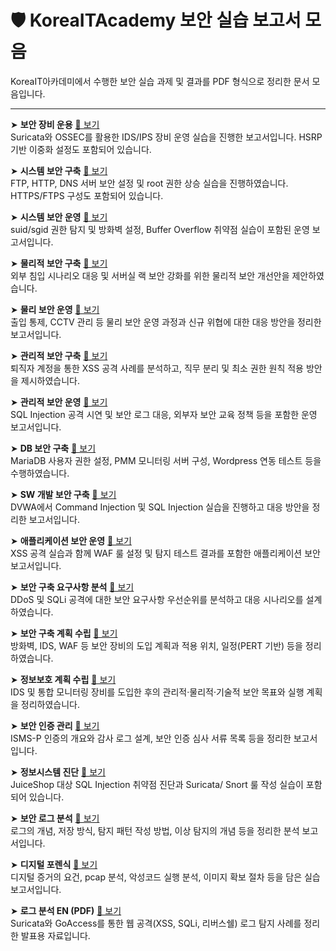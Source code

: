# 🛡️ KoreaITAcademy 보안 실습 보고서 모음

KoreaIT아카데미에서 수행한 보안 실습 과제 및 결과를 PDF 형식으로 정리한 문서 모음입니다.  

---

➤ **보안 장비 운용** [📄 보기](https://github.com/whathekim/koreaittest/blob/main/조범근%20250206%20보안%20장비%20운용.pdf)  
Suricata와 OSSEC를 활용한 IDS/IPS 장비 운영 실습을 진행한 보고서입니다. HSRP 기반 이중화 설정도 포함되어 있습니다.

➤ **시스템 보안 구축** [📄 보기](https://github.com/whathekim/koreaittest/blob/main/조범근%20250218%20시스템%20보안%20구축.pdf)  
FTP, HTTP, DNS 서버 보안 설정 및 root 권한 상승 실습을 진행하였습니다. HTTPS/FTPS 구성도 포함되어 있습니다.

➤ **시스템 보안 운영** [📄 보기](https://github.com/whathekim/koreaittest/blob/main/조범근%20250227%20시스템%20보안%20운영.pdf)  
suid/sgid 권한 탐지 및 방화벽 설정, Buffer Overflow 취약점 실습이 포함된 운영 보고서입니다.

➤ **물리적 보안 구축** [📄 보기](https://github.com/whathekim/koreaittest/blob/main/조범근%20250311%20물리적%20보안%20구축.pdf)  
외부 침입 시나리오 대응 및 서버실 랙 보안 강화를 위한 물리적 보안 개선안을 제안하였습니다.

➤ **물리 보안 운영** [📄 보기](https://github.com/whathekim/koreaittest/blob/main/조범근%20250311%20물리%20보안%20운영%20.pdf)  
출입 통제, CCTV 관리 등 물리 보안 운영 과정과 신규 위협에 대한 대응 방안을 정리한 보고서입니다.

➤ **관리적 보안 구축** [📄 보기](https://github.com/whathekim/koreaittest/blob/main/조범근%20250324%20관리적%20보안%20구축.pdf)  
퇴직자 계정을 통한 XSS 공격 사례를 분석하고, 직무 분리 및 최소 권한 원칙 적용 방안을 제시하였습니다.

➤ **관리적 보안 운영** [📄 보기](https://github.com/whathekim/koreaittest/blob/main/조범근%20250324%20관리적%20보안%20운영.pdf)  
SQL Injection 공격 시연 및 보안 로그 대응, 외부자 보안 교육 정책 등을 포함한 운영 보고서입니다.

➤ **DB 보안 구축** [📄 보기](https://github.com/whathekim/koreaittest/blob/main/조범근%20250415%20DB보안구축%20.pdf)  
MariaDB 사용자 권한 설정, PMM 모니터링 서버 구성, Wordpress 연동 테스트 등을 수행하였습니다.

➤ **SW 개발 보안 구축** [📄 보기](https://github.com/whathekim/koreaittest/blob/main/조범근%20250415%20SW개발%20보안%20구축.pdf)  
DVWA에서 Command Injection 및 SQL Injection 실습을 진행하고 대응 방안을 정리한 보고서입니다.

➤ **애플리케이션 보안 운영** [📄 보기](https://github.com/whathekim/koreaittest/blob/main/조범근%20250415%20애플리케이션%20보안%20운영.pdf)  
XSS 공격 실습과 함께 WAF 룰 설정 및 탐지 테스트 결과를 포함한 애플리케이션 보안 보고서입니다.

➤ **보안 구축 요구사항 분석** [📄 보기](https://github.com/whathekim/koreaittest/blob/main/조범근%20250422%20보안구축요구사항분석.pdf)  
DDoS 및 SQLi 공격에 대한 보안 요구사항 우선순위를 분석하고 대응 시나리오를 설계하였습니다.

➤ **보안 구축 계획 수립** [📄 보기](https://github.com/whathekim/koreaittest/blob/main/조범근%20250507%20보안%20구축%20계획%20수립.pdf)  
방화벽, IDS, WAF 등 보안 장비의 도입 계획과 적용 위치, 일정(PERT 기반) 등을 정리하였습니다.

➤ **정보보호 계획 수립** [📄 보기](https://github.com/whathekim/koreaittest/blob/main/조범근%20250507%20정보보호%20계획%20수립.pdf)  
IDS 및 통합 모니터링 장비를 도입한 후의 관리적·물리적·기술적 보안 목표와 실행 계획을 정리하였습니다.

➤ **보안 인증 관리** [📄 보기](https://github.com/whathekim/koreaittest/blob/main/조범근%20250528%20보안인증관리.pdf)  
ISMS-P 인증의 개요와 감사 로그 설계, 보안 인증 심사 서류 목록 등을 정리한 보고서입니다.

➤ **정보시스템 진단** [📄 보기](https://github.com/whathekim/koreaittest/blob/main/조범근%20250528%20정보시스템%20진단.pdf)  
JuiceShop 대상 SQL Injection 취약점 진단과 Suricata/ Snort 룰 작성 실습이 포함되어 있습니다.

➤ **보안 로그 분석** [📄 보기](https://github.com/whathekim/koreaittest/blob/main/조범근%20250605%20보안로그%20분석.pdf)  
로그의 개념, 저장 방식, 탐지 패턴 작성 방법, 이상 탐지의 개념 등을 정리한 분석 보고서입니다.

➤ **디지털 포렌식** [📄 보기](https://github.com/whathekim/koreaittest/blob/main/조범근%20250613%20디지털%20포렌식.pdf)  
디지털 증거의 요건, pcap 분석, 악성코드 실행 분석, 이미지 확보 절차 등을 담은 실습 보고서입니다.

➤ **로그 분석 EN (PDF)** [📄 보기](https://github.com/whathekim/koreaittest/blob/main/로그분석_EN.pdf)  
Suricata와 GoAccess를 통한 웹 공격(XSS, SQLi, 리버스쉘) 로그 탐지 사례를 정리한 발표용 자료입니다.

